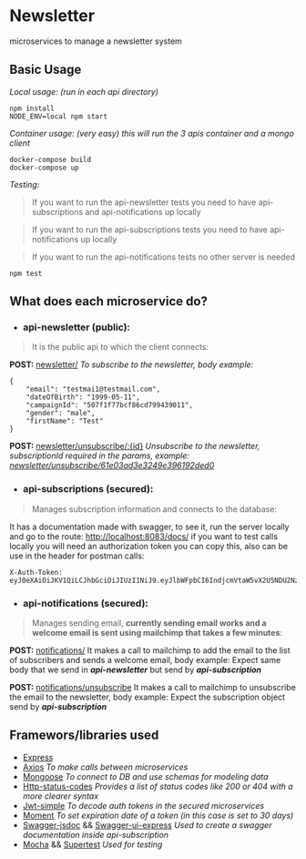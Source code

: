 # Newsletter

microservices to manage a newsletter system


## Basic Usage

*Local usage: (run in each api directory)*
```
npm install
NODE_ENV=local npm start
```

*Container usage: (very easy) this will run the 3 apis container and a mongo client*
```
docker-compose build
docker-compose up
```


*Testing:*
> If you want to run the api-newsletter tests you need to have api-subscriptions and api-notifications up locally

> If you want to run the api-subscriptions tests you need to have api-notifications up locally

> If you want to run the api-notifications tests no other server is needed

```
npm test
```


## What does each microservice do?
- ### api-newsletter (public): 
>It is the public api to which the client connects:


**POST:** [newsletter/](#) *To subscribe to the newsletter, body example:* 
``` 
{
	"email": "testmai1@testmail.com",
	"dateOfBirth": "1999-05-11",
	"campaignId": "507f1f77bcf86cd799439011",
	"gender": "male",
	"firstName": "Test"
}
```

**POST:** [newsletter/unsubscribe/:{id}](#) *Unsubscribe to the newsletter, subscriptionId required in the params, example: [newsletter/unsubscribe/61e03ad3e3249e396192ded0](#)*


- ### api-subscriptions (secured): 
>Manages subscription information and connects to the database:

It has a documentation made with swagger, to see it, run the server locally and go to the route: [http://localhost:8083/docs/](http://localhost:8083/docs/) 
if you want to test calls locally you will need an authorization token you can copy this, also can be use in the header for postman calls: 
``` 
X-Auth-Token:  eyJ0eXAiOiJKV1QiLCJhbGciOiJIUzI1NiJ9.eyJlbWFpbCI6IndjcmVtaW5vX2U5NDU2Nzc1NjVAdml4ZWouY29tIiwiZmlyc3ROYW1lIjoiQWRtaW4iLCJnZW5kZXIiOiJtYWxlIiwiZGF0ZU9mQmlydGgiOiIxOTk5LTA1LTExIiwiY2FtcGFpZ25JZCI6IjUwN2YxZjc3YmNmODZjZDc5OTQzOTAxMSIsImlhdCI6MTY0MjA3OTc1OX0.vnhOZGihe9GVT06TszfU9EOA_GukiBGl2KTm01f1EAA
```


- ### api-notifications (secured): 
>Manages sending email, **currently sending email works and a welcome email is sent using mailchimp that takes a few minutes**:

**POST:** [notifications/](#) It makes a call to mailchimp to add the email to the list of subscribers and sends a welcome email, body example: Expect same body that we send in ***api-newsletter*** but send by ***api-subscription***

**POST:** [notifications/unsubscribe](#) It makes a call to mailchimp to unsubscribe the email to the newsletter, body example: Expect the subscription object send by  ***api-subscription***


## Framewors/libraries used

- [Express](https://www.npmjs.com/package/express)
- [Axios](https://www.npmjs.com/package/axios) *To make calls between microservices*
- [Mongoose](https://www.npmjs.com/package/mongoose) *To connect to DB and use schemas for modeling data*
- [Http-status-codes](https://www.npmjs.com/package/http-status-codes) *Provides a list of status codes like 200 or 404 with a more clearer syntax*
- [Jwt-simple](https://www.npmjs.com/package/jwt-simple) *To decode auth tokens in the secured microservices*
- [Moment](https://www.npmjs.com/package/moment) *To set expiration date of a token (in this case is set to 30 days)*
- [Swagger-jsdoc](https://www.npmjs.com/package/swagger-jsdoc) && [Swagger-ui-express](https://www.npmjs.com/package/swagger-ui-express) *Used to create a swagger documentation inside api-subscription*
- [Mocha](https://www.npmjs.com/package/mocha) && [Supertest](https://www.npmjs.com/package/supertest) *Used for testing*




